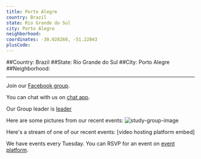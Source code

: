 ```yaml
---
title: Porto Alegre
country: Brazil
state: Rio Grande do Sul
city: Porto Alegre
neighborhood: 
coordinates: -30.028268, -51.22843
plusCode:
---
```


##Country: Brazil
##State: Rio Grande do Sul
##City: Porto Alegre
##Neighborhood: 
*****
Join our [Facebook group](https://www.facebook.com/groups/free.code.camp.porto.alegre.rs).

You can chat with us on [chat app]().

Our Group leader is [leader]()

Here are some pictures from our recent events:
![study-group-image]()

Here's a stream of one of our recent events:
[video hosting platform embed]

We have events every Tuesday. You can RSVP for an event on [event platform]().
